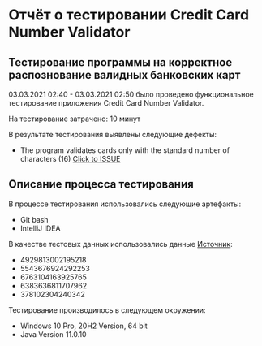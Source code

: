 # Отчёт о тестировании Credit Card Number Validator

## Тестирование программы на корректное распознование валидных банковских карт

03.03.2021 02:40 - 03.03.2021 02:50 было проведено функциональное тестирование приложения Credit Card Number Validator.

На тестирование затрачено: 10 минут

В результате тестирования выявлены следующие дефекты:
* The program validates cards only with the standard number of characters (16) [Click to ISSUE](https://github.com/k2wln/homework-222/issues/1)

## Описание процесса тестирования

В процессе тестирования использовались следующие артефакты:
* Git bash
* IntelliJ IDEA

В качестве тестовых данных использовались данные [Источник](https://www.freeformatter.com/credit-card-number-generator-validator.html#fakeNumbers):
* 4929813002195218
* 5543676924292253
* 6763104163925765
* 6383636811707962
* 378102304240342

Тестирование производилось в следующем окружении:
* Windows 10 Pro, 20H2 Version, 64 bit
* Java Version 11.0.10
